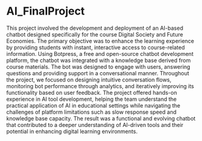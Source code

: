 # AI_FinalProject
This project involved the development and deployment of an AI-based chatbot designed specifically for the course Digital Society and Future Economies. The primary objective was to enhance the learning experience by providing students with instant, interactive access to course-related information. Using Botpress, a free and open-source chatbot development platform, the chatbot was integrated with a knowledge base derived from course materials. The bot was designed to engage with users, answering questions and providing support in a conversational manner. Throughout the project, we focused on designing intuitive conversation flows, monitoring bot performance through analytics, and iteratively improving its functionality based on user feedback. The project offered hands-on experience in AI tool development, helping the team understand the practical application of AI in educational settings while navigating the challenges of platform limitations such as slow response speed and knowledge base capacity. The result was a functional and evolving chatbot that contributed to a deeper understanding of AI-driven tools and their potential in enhancing digital learning environments.
